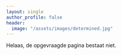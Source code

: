 ```yaml
---
layout: single
author_profile: false
header:
  image: "/assets/images/determined.jpg"
---
```


Helaas, de opgevraagde pagina bestaat niet.